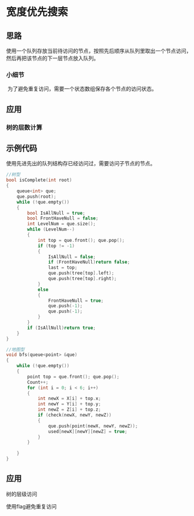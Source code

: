 # 宽度优先搜索

## 思路

​	使用一个队列存放当前待访问的节点，按照先后顺序从队列里取出一个节点访问，然后再把该节点的下一层节点放入队列。

### 小细节

​	为了避免重复访问，需要一个状态数组保存各个节点的访问状态。

## 应用

### 树的层数计算

## 示例代码

使用先进先出的队列结构存已经访问过，需要访问子节点的节点。

```c++
//树型
bool isComplete(int root)
{
	queue<int> que;
	que.push(root);
	while (!que.empty())
	{
		bool IsAllNull = true;
		bool FrontHaveNull = false;
		int LevelNum = que.size();
		while (LevelNum--)
		{
			int top = que.front(); que.pop();
			if (top != -1)
			{
				IsAllNull = false;
				if (FrontHaveNull)return false;
				last = top;
				que.push(tree[top].left);
				que.push(tree[top].right);
			}
			else
			{
				FrontHaveNull = true;
				que.push(-1);
				que.push(-1);
			}
		}
		if (IsAllNull)return true;
	}
}
```

```c++
//地图型
void bfs(queue<point> &que)
{
	while (!que.empty())
	{
		point top = que.front(); que.pop();
		Count++;
		for (int i = 0; i < 6; i++)
		{
			int newX = X[i] + top.x;
			int newY = Y[i] + top.y;
			int newZ = Z[i] + top.z;
			if (check(newX, newY, newZ))
			{
				que.push(point(newX, newY, newZ));
				used[newX][newY][newZ] = true;
			}
		}
 
	}
}

```
## 应用

树的层级访问

使用flag避免重复访问